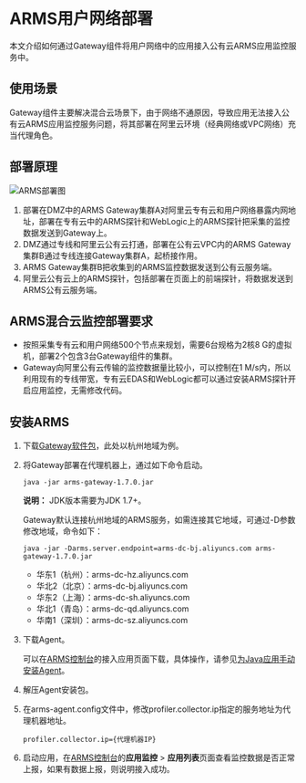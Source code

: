 # ARMS用户网络部署

本文介绍如何通过Gateway组件将用户网络中的应用接入公有云ARMS应用监控服务中。

## 使用场景

Gateway组件主要解决混合云场景下，由于网络不通原因，导致应用无法接入公有云ARMS应用监控服务问题，将其部署在阿里云环境（经典网络或VPC网络）充当代理角色。

## 部署原理

![ARMS部署图](../images/p188912.png "ARMS部署图")

1.  部署在DMZ中的ARMS Gateway集群A对阿里云专有云和用户网络暴露内网地址，部署在专有云中的ARMS探针和WebLogic上的ARMS探针把采集的监控数据发送到Gateway上。
2.  DMZ通过专线和阿里云公有云打通，部署在公有云VPC内的ARMS Gateway集群B通过专线连接Gateway集群A，起桥接作用。
3.  ARMS Gateway集群B把收集到的ARMS监控数据发送到公有云服务端。
4.  阿里云公有云上的ARMS探针，包括部署在页面上的前端探针，将数据发送到ARMS公有云服务端。

## ARMS混合云监控部署要求

-   按照采集专有云和用户网络500个节点来规划，需要6台规格为2核8 G的虚拟机，部署2个包含3台Gateway组件的集群。
-   Gateway向阿里公有云传输的监控数据量比较小，可以控制在1 M/s内，所以利用现有的专线带宽，专有云EDAS和WebLogic都可以通过安装ARMS探针开启应用监控，无需修改代码。

## 安装ARMS

1.  下载[Gateway软件包](https://arms-apm-hangzhou.oss-cn-hangzhou.aliyuncs.com/arms-gateway-1.7.0.jar)，此处以杭州地域为例。
2.  将Gateway部署在代理机器上，通过如下命令启动。

    ```
    java -jar arms-gateway-1.7.0.jar
    ```

    **说明：** JDK版本需要为JDK 1.7+。

    Gateway默认连接杭州地域的ARMS服务，如需连接其它地域，可通过-D参数修改地域，命令如下：

    ```
    java -jar -Darms.server.endpoint=arms-dc-bj.aliyuncs.com arms-gateway-1.7.0.jar
    ```

    -   华东1（杭州）：arms-dc-hz.aliyuncs.com
    -   华北2（北京）：arms-dc-bj.aliyuncs.com
    -   华东2（上海）：arms-dc-sh.aliyuncs.com
    -   华北1（青岛）：arms-dc-qd.aliyuncs.com
    -   华南1（深圳）：arms-dc-sz.aliyuncs.com
3.  下载Agent。

    可以在[ARMS控制台](https://arms.console.aliyun.com/#/home)的接入应用页面下载，具体操作，请参见[为Java应用手动安装Agent](/cn.zh-CN/应用监控/接入应用监控/开始监控Java应用/为Java应用手动安装Agent.md)。

4.  解压Agent安装包。
5.  在arms-agent.config文件中，修改profiler.collector.ip指定的服务地址为代理机器地址。

    ```
    profiler.collector.ip={代理机器IP}
    ```

6.  启动应用，在[ARMS控制台](https://arms.console.aliyun.com/#/home)的**应用监控** \> **应用列表**页面查看监控数据是否正常上报，如果有数据上报，则说明接入成功。

